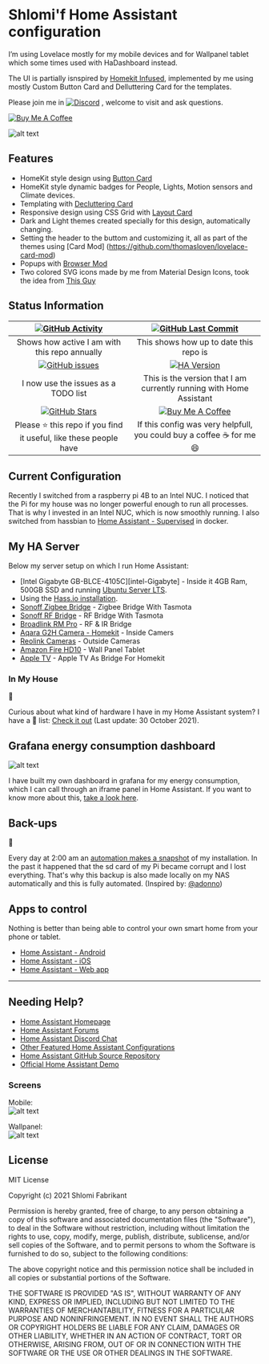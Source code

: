 # Shlomi'f Home Assistant configuration

I’m using Lovelace mostly for my mobile devices and for Wallpanel tablet which some times used with 
HaDashboard instead.

The UI is partially isnspired by [Homekit Infused](https://github.com/jimz011/homekit-infused), 
implemented by me using mostly Custom Button Card and Delluttering Card for the templates.



Please join me in [![Discord](https://badgen.net/badge/icon/discord?icon=discord&label)](https://discord.com/channels/903416013532561520/903416013532561526) , welcome to visit 
and ask questions.

 [![Buy Me A Coffee][paypal-shield]][paypal]

![alt text](https://github.com/shlomifgm/HomeAssistant/blob/master/www/screens/banner.png "Banner")
## Features
- HomeKit style design using [Button Card](https://github.com/custom-cards/button-card)
- HomeKit style dynamic badges for People, Lights, Motion sensors and Climate devices.
- Templating with [Decluttering Card](https://github.com/custom-cards/decluttering-card)
- Responsive design using CSS Grid with [Layout Card](https://github.com/thomasloven/lovelace-layout-card)
- Dark and Light themes created specially for this design, automatically changing.
- Setting the header to the buttom and customizing it, all as part of the themes using [Card Mod]
(https://github.com/thomasloven/lovelace-card-mod)
- Popups with [Browser Mod](https://github.com/thomasloven/hass-browser_mod)
- Two colored SVG icons made by me from Material Design Icons, took the idea from [This Guy](https://community.home-assistant.io/t/a-different-take-on-designing-a-lovelace-ui/162594) 

## Status Information

| [![GitHub Activity][commits-shield]][commits] | [![GitHub Last Commit][last-commit-shield]][commits]|
|:---:|:---:|
| Shows how active I am with this repo annually | This shows how up to date this repo is |
| [![GitHub issues][issues-shield]][issues] | [![HA Version][ha-version-shield]][home-assistant] |
| I now use the issues as a TODO list | This is the version that I am currently running with Home Assistant |
| [![GitHub Stars][stars-shield]][stars] | [![Buy Me A Coffee][paypal-shield]][paypal] |
| Please :star: this repo if you find it useful, like these people have | If this config was very helpfull, you could buy a coffee :coffee: for me :smile: |

## Current Configuration

Recently I switched from a raspberry pi 4B to an Intel NUC. I noticed that the Pi for my house was no longer powerful enough to run all processes. That is why I invested in an Intel NUC, which is now smoothly running. I also switched from hassbian to [Home Assistant - Supervised][hassio] in docker.

## My HA Server

Below my server setup on which I run Home Assistant:

- [Intel Gigabyte GB-BLCE-4105C][intel-Gigabyte] - Inside it 4GB Ram, 500GB SSD and running [Ubuntu Server LTS][ubuntu-server].
- Using the [Hass.io installation][hassio-install].
- [Sonoff Zigbee Bridge](<https://sonoff.tech/product/smart-home-security/zbbridge/>) - Zigbee Bridge With Tasmota
- [Sonoff RF Bridge](<https://sonoff.tech/product/smart-home-security/rf-bridge/>) - RF Bridge With Tasmota
- [Broadlink RM Pro](<https://www.ibroadlink.com/products/ir+rf>) - RF & IR Bridge
- [Aqara G2H Camera - Homekit](<https://www.aqara.com/us/g2h_camera_hub.html>) - Inside Camers
- [Reolink Cameras](<https://reolink.com/>) - Outside Cameras
- [Amazon Fire HD10](<https://www.amazon.com/Fire-HD-10/dp/B07K1RZWMC>) - Wall Panel Tablet
- [Apple TV](<https://www.apple.com/il/apple-tv-4k//>) - Apple TV As Bridge For Homekit

### In My House   
:house_with_garden:

Curious about what kind of hardware I have in my Home Assistant system? I have a :pencil: list: [Check it out](<https://github.com/shlomifgm/HomeAssistant/blob/master/extras/github_resources/hardware.md>) (Last update: 30 October 2021).

## Grafana energy consumption dashboard

![alt text](https://github.com/shlomifgm/HomeAssistant/blob/master/extras/img/grafana.jpg "Grafana")

I have built my own dashboard in grafana for my energy consumption, which I can call through an iframe panel in Home Assistant. If you want to know more about this, [take a look here](<https://github.com/shlomifgm/HomeAssistant/blob/master/extras/consumption/README.md>).

## Back-ups
:floppy_disk:

Every day at 2:00 am an [automation makes a snapshot][backup-github] of my installation. In the past it happened that the sd card of my Pi became corrupt and I lost everything. That's why this backup is also made locally on my NAS automatically and this is fully automated. (Inspired by: [@adonno][adonno-github])

## Apps to control

Nothing is better than being able to control your own smart home from your phone or tablet.

- [Home Assistant - Android](<https://play.google.com/store/apps/details?id=io.homeassistant.companion.android>)
- [Home Assistant - iOS](<https://www.home-assistant.io/docs/ecosystem/ios/>)
- [Home Assistant - Web app](<https://www.home-assistant.io/docs/frontend/mobile/>)

---

## Needing Help?

- [Home Assistant Homepage](<https://home-assistant.io/>)
- [Home Assistant Forums](<https://community.home-assistant.io/>)
- [Home Assistant Discord Chat](<https://discord.gg/c5DvZ4e>)
- [Other Featured Home Assistant Configurations](<https://home-assistant.io/cookbook/>)
- [Home Assistant GitHub Source Repository](<https://github.com/home-assistant/home-assistant>)
- [Official Home Assistant Demo](<https://home-assistant.io/demo/>)
### Screens

Mobile:    
![alt text](https://github.com/shlomifgm/HomeAssistant/blob/master/www/screens/mobile_new.png "Mobile")

Wallpanel:     
![alt text](https://github.com/shlomifgm/HomeAssistant/blob/master/www/screens/view_kiosk.png "Wallpanel")


## License

MIT License 


Copyright (c) 2021 Shlomi Fabrikant

Permission is hereby granted, free of charge, to any person obtaining a copy
of this software and associated documentation files (the "Software"), to deal
in the Software without restriction, including without limitation the rights
to use, copy, modify, merge, publish, distribute, sublicense, and/or sell
copies of the Software, and to permit persons to whom the Software is
furnished to do so, subject to the following conditions:

The above copyright notice and this permission notice shall be included in all
copies or substantial portions of the Software.

THE SOFTWARE IS PROVIDED "AS IS", WITHOUT WARRANTY OF ANY KIND, EXPRESS OR
IMPLIED, INCLUDING BUT NOT LIMITED TO THE WARRANTIES OF MERCHANTABILITY,
FITNESS FOR A PARTICULAR PURPOSE AND NONINFRINGEMENT. IN NO EVENT SHALL THE
AUTHORS OR COPYRIGHT HOLDERS BE LIABLE FOR ANY CLAIM, DAMAGES OR OTHER
LIABILITY, WHETHER IN AN ACTION OF CONTRACT, TORT OR OTHERWISE, ARISING FROM,
OUT OF OR IN CONNECTION WITH THE SOFTWARE OR THE USE OR OTHER DEALINGS IN THE
SOFTWARE.

[commits-shield]: https://img.shields.io/github/commit-activity/y/shlomifgm/HomeAssistant.svg
[last-commit-shield]: https://img.shields.io/github/last-commit/shlomifgm/HomeAssistant.svg?color=blue&style=plasticr
[stars-shield]: https://img.shields.io/github/stars/shlomifgm/HomeAssistant.svg
[ha-version-shield]: https://img.shields.io/badge/Home%20Assistant-2021.10.6-blue.svg
[uptime-shield]: https://img.shields.io/uptimerobot/status/m781145866-63b6526d17827ec6eebe586f.svg
[gitlabci-shield]: https://gitlab.com/shlomifgmhome/homeassistant/badges/master/pipeline.svg
[paypal-shield]: https://img.shields.io/badge/Buy_Me_A_Coffee-Paypal-orange.svg
[issues-shield]: https://img.shields.io/github/issues/shlomifgm/HomeAssistant.svg

[commits]: https://github.com/shlomifgm/HomeAssistant/commits/master
[stars]: https://github.com/shlomifgm/HomeAssistant/stargazers
[home-assistant]: https://home-assistant.io
[uptime-robot]: https://uptimerobot.com
[gitlabci]: https://gitlab.com/shlomifgmhome/homeassistant/pipelines
[paypal]: https://www.paypal.me/sfh182
[issues]: https://github.com/shlomifgm/HomeAssistant/issues
[hardware]: https://github.com/shlomifgm/HomeAssistant/blob/master/extras/github_resources/hardware.md

[intel-nuc]: https://www.intel.com/content/www/us/en/products/boards-kits/nuc/kits/nuc7i5bnh.html
[ubuntu-server]: https://www.ubuntu.com/download/server
[hassio-install]: https://www.home-assistant.io/hassio/installation/#alternative-install-on-generic-linux-server
[hassio]: https://www.home-assistant.io/hassio/
[adonno-github]: https://github.com/adonno/Home-AssistantConfig
[backup-github]: https://github.com/shlomifgm/HomeAssistant/blob/master/extras/github_resources/auto_backup.yaml
[useage-dashboard]: https://github.com/shlomifgm/HomeAssistant/blob/master/extras/consumption
[student-techlife]: https://github.com/shlomifgm/HomeAssistant
